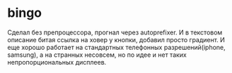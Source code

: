 # bingo
Сделал без препроцессора, прогнал через autoprefixer. И в текстовом описание битая ссылка на ховер у кнопки, добавил просто градиент.
И еще хорошо работает на стандартных телефонных разрешений(iphone, samsung), а на странных несовсем, но по идее и нет таких непропорциональных дисплеев.
